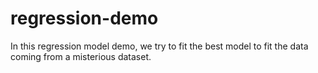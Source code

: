# regression-demo
In this regression model demo, we try to fit the best model to fit the data coming from a misterious dataset.
